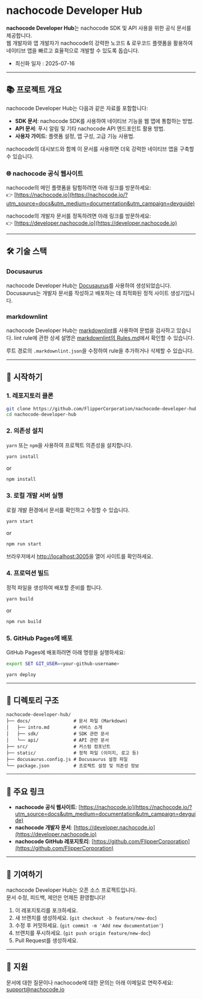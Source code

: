 # nachocode Developer Hub

**nachocode Developer Hub**는 nachocode SDK 및 API 사용을 위한 공식 문서를 제공합니다.  
웹 개발자와 앱 개발자가 nachocode의 강력한 노코드 & 로우코드 플랫폼을 활용하여 네이티브 앱을 빠르고 효율적으로 개발할 수 있도록 돕습니다.

- 최신화 일자 : 2025-07-16

---

## 📚 프로젝트 개요

nachocode Developer Hub는 다음과 같은 자료를 포함합니다:

- **SDK 문서**: nachocode SDK를 사용하여 네이티브 기능을 웹 앱에 통합하는 방법.
- **API 문서**: 푸시 알림 및 기타 nachocode API 엔드포인트 활용 방법.
- **사용자 가이드**: 플랫폼 설정, 앱 구성, 고급 기능 사용법.

nachocode의 대시보드와 함께 이 문서를 사용하면 더욱 강력한 네이티브 앱을 구축할 수 있습니다.

### 🌐 nachocode 공식 웹사이트

nachocode의 메인 플랫폼을 탐험하려면 아래 링크를 방문하세요:  
👉 [https://nachocode.io](https://nachocode.io/?utm_source=docs&utm_medium=documentation&utm_campaign=devguide)

nachocode의 개발자 문서를 정독하려면 아래 링크를 방문하세요:  
👉 [https://developer.nachocode.io](https://developer.nachocode.io)

---

## 🛠️ 기술 스택

### Docusaurus

nachocode Developer Hub는 [Docusaurus](https://docusaurus.io/)를 사용하여 생성되었습니다.  
Docusaurus는 개발자 문서를 작성하고 배포하는 데 최적화된 정적 사이트 생성기입니다.

### markdownlint

nachocode Developer Hub는 [markdownlint](https://marketplace.visualstudio.com/items?itemName=DavidAnson.vscode-markdownlint)를 사용하여 문법을 검사하고 있습니다. lint rule에 관한 상세 설명은 [markdownlint의 Rules.md](https://github.com/DavidAnson/markdownlint/blob/main/doc/Rules.md)에서 확인할 수 있습니다.

루트 경로의 `.markdownlint.json`을 수정하여 rule을 추가하거나 삭제할 수 있습니다.

---

## 🚀 시작하기

### 1. **레포지토리 클론**

```bash
git clone https://github.com/FlipperCorporation/nachocode-developer-hub.git
cd nachocode-developer-hub
```

### 2. **의존성 설치**

`yarn` 또는 `npm`을 사용하여 프로젝트 의존성을 설치합니다.

```bash
yarn install
```

or

```bash
npm install
```

### 3. **로컬 개발 서버 실행**

로컬 개발 환경에서 문서를 확인하고 수정할 수 있습니다.

```bash
yarn start
```

or

```bash
npm run start
```

브라우저에서 [http://localhost:3005](http://localhost:3005)을 열어 사이트를 확인하세요.

### 4. **프로덕션 빌드**

정적 파일을 생성하여 배포할 준비를 합니다.

```bash
yarn build
```

or

```bash
npm run build
```

### 5. **GitHub Pages에 배포**

GitHub Pages에 배포하려면 아래 명령을 실행하세요:

```bash
export SET GIT_USER=<your-github-username>

yarn deploy
```

---

## 📁 디렉토리 구조

```plain
nachocode-developer-hub/
├── docs/                # 문서 파일 (Markdown)
│   ├── intro.md         # 서비스 소개
│   ├── sdk/             # SDK 관련 문서
│   └── api/             # API 관련 문서
├── src/                 # 커스텀 컴포넌트
├── static/              # 정적 파일 (이미지, 로고 등)
├── docusaurus.config.js # Docusaurus 설정 파일
└── package.json         # 프로젝트 설정 및 의존성 정보
```

---

## 🔑 주요 링크

- **nachocode 공식 웹사이트**: [https://nachocode.io](https://nachocode.io/?utm_source=docs&utm_medium=documentation&utm_campaign=devguide)
- **nachocode 개발자 문서**: [https://developer.nachocode.io](https://developer.nachocode.io)
- **nachocode GitHub 레포지토리**: [https://github.com/FlipperCorporation](https://github.com/FlipperCorporation)

---

## 🤝 기여하기

nachocode Developer Hub는 오픈 소스 프로젝트입니다.  
문서 수정, 피드백, 제안은 언제든 환영합니다!

1. 이 레포지토리를 포크하세요.
2. 새 브랜치를 생성하세요. (`git checkout -b feature/new-doc`)
3. 수정 후 커밋하세요. (`git commit -m 'Add new documentation'`)
4. 브랜치를 푸시하세요. (`git push origin feature/new-doc`)
5. Pull Request를 생성하세요.

---

## 📧 지원

문서에 대한 질문이나 nachocode에 대한 문의는 아래 이메일로 연락주세요:  
[support@nachocode.io](mailto:support@nachocode.io)

